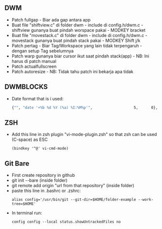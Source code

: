 ## DWM
*   Patch fullgap
        - Biar ada gap antara app
*   Buat file "shiftview.c" di folder dwm
        - include di config.h/dwm.c
        - shiftview gunanya buat pindah worspace pakai
        - MODKEY bracket
*   Buat file "movestack.c" di folder dwm
        - include di config.h/dwm.c
        - movestack gunanya buat pindah stack pakai
        - MODKEY Shift j/k
*   Patch pertag
        - Biar Tag/Workspace yang lain tidak terpengaruh
        - dengan setup Tag sebelumnya
*   Patch warp gunanya biar cursor ikut saat pindah stack(app)
        - NB: Ini harus di patch manual
*   Patch actualfullscreen
*   Patch autoresize
        - NB: Tidak tahu patch ini bekarja apa tidak

## DWMBLOCKS
*   Date format that is i used:
    ```bash
	{"", "date '+%b %d %Y (%a) %I:%M%p'",					5,		0},
    ```

## ZSH
*   Add this line in zsh plugin "vi-mode-plugin.zsh" so that
    zsh can be used (C-space) as ESC
    ```
    (bindkey '^@' vi-cmd-mode)
    ```

## Git Bare
*   First create repository in github
*   git init --bare (inside folder)
*   git remote add origin "url from that repository" (inside folder)
*   paste this line in .bashrc or .zshrc:
    ```
    alias config='/usr/bin/git --git-dir=$HOME/folder-example --work-tree=$HOME'
    ```
*   In terminal run:
    ```
    config config --local status.showUntrackedFiles no
    ```

